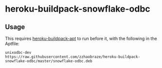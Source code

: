 heroku-buildpack-snowflake-odbc
===

## Usage
This requires [heroku-buildpack-apt](https://github.com/heroku/heroku-buildpack-apt) to run before
it, with the following in the Aptfile:

```
unixodbc-dev
https://raw.githubusercontent.com/zzhaobraze/heroku-buildpack-snowflake-odbc/master/snowflake-odbc.deb
```
